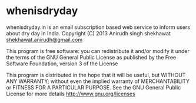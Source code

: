 whenisdryday
============

whenisdryday.in is an email subscription based web service to inform users 
about dry day in India.
Copyright (C) 2013  Anirudh singh shekhawat shekhawat.anirudh@gmail.com

This program is free software: you can redistribute it and/or modify
it under the terms of the GNU General Public License as published by
the Free Software Foundation, version 3 of the License

This program is distributed in the hope that it will be useful,
but WITHOUT ANY WARRANTY; without even the implied warranty of
MERCHANTABILITY or FITNESS FOR A PARTICULAR PURPOSE.  See the
GNU General Public License for more details http://www.gnu.org/licenses

